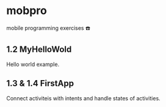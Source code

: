 # mobpro
mobile programming exercises :phone:

## 1.2 MyHelloWold
Hello world example.

## 1.3 & 1.4 FirstApp
Connect activiteis with intents and handle states of activities. 
